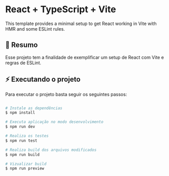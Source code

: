 # React + TypeScript + Vite

This template provides a minimal setup to get React working in Vite with HMR and some ESLint rules.

## 📝 Resumo
Esse projeto tem a finalidade de exemplificar um setup de React com Vite e regras de ESLint.

## ⚡ Executando o projeto
Para executar o projeto basta seguir os seguintes passos:

```bash

# Instale as dependências
$ npm install

# Executa aplicação no modo desenvolvimento
$ npm run dev

# Realiza os testes
$ npm run test

# Realiza build dos arquivos modificados
$ npm run build

# Vizualizar build
$ npm run preview